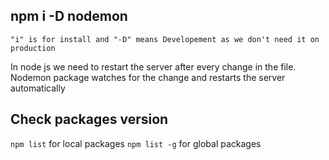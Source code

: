 ## npm i -D nodemon
    "i" is for install and "-D" means Developement as we don't need it on production
    
   In node js we need to restart the server after every change in the file. Nodemon package watches for the change and restarts the server automatically

## Check packages version

`npm list` for local packages
`npm list -g` for global packages